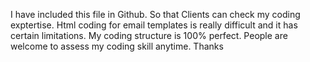 I have included this file in  Github. So that Clients can check my coding exptertise. Html coding for email templates is really difficult and it has certain limitations. My coding structure is 100% perfect. People are welcome to assess my coding skill anytime. Thanks
